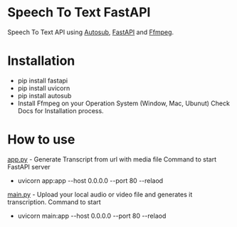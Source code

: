# Speech To Text FastAPI

Speech To Text API using [Autosub](https://github.com/agermanidis/autosub), [FastAPI](https://fastapi.tiangolo.com/) and [Ffmpeg](https://ffmpeg.org/).

# Installation
- pip install fastapi
- pip install uvicorn
- pip install autosub
- Install Ffmpeg on your Operation System (Window, Mac, Ubunut) Check Docs for Installation process.

# How to use
[app.py](https://github.com/AnkushRathour/Speech-to-Text-FastAPI/blob/main/app.py) - Generate Transcript from url with media file
Command to start FastAPI server
- uvicorn app:app --host 0.0.0.0 --port 80 --relaod

[main.py](https://github.com/AnkushRathour/Speech-to-Text-FastAPI/blob/main/app.py) - Upload your local audio or video file and generates it transcription.
Command to start
- uvicorn main:app --host 0.0.0.0 --port 80 --relaod

